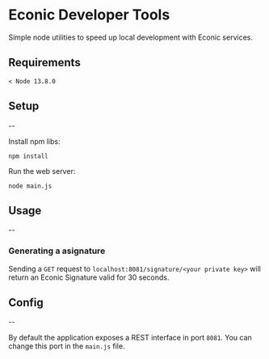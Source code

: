 # Econic Developer Tools

Simple node utilities to speed up local development with Econic services.

## Requirements

`< Node 13.8.0`

## Setup
--

Install npm libs:
```
npm install
```

Run the web server:
```
node main.js
```

## Usage
--

### Generating a asignature

Sending a `GET` request to `localhost:8081/signature/<your private key>` will
return an Econic Signature valid for 30 seconds.

## Config
--

By default the application exposes a REST interface in port `8081`. 
You can change this port in the `main.js` file.


